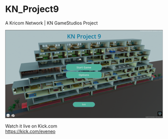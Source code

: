# KN_Project9
A Kricom Network | KN GameStudios Project

![KN_Project9 - Preview](https://github.com/Eveneo/KN_Project9/blob/main/KN_Project9_Main_Menu_Preview_beta_v.0.0.0.png)

Watch it live on Kick.com<br />
https://kick.com/eveneo
